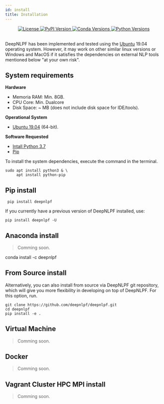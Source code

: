 ```yaml
---
id: install
title: Installation
---
```


<div align="center">
    <a href="#">
        <img alt="License" src="https://img.shields.io/github/license/deepnlpf/deepnlpf">
    </a>
    <a href="https://pypi.org/project/deepnlpframework/">
        <img alt="PyPI Version" src="https://img.shields.io/pypi/v/deepnlpframework?color=blue">
    </a>
    <a href="https://anaconda.org/deepnlpframework">
        <img alt="Conda Versions" src="https://img.shields.io/conda/vn/deepnlpframework?color=blue&label=conda">
    </a>
    <a href="https://pypi.org/project/deepnlpframework/">
        <img alt="Python Versions" src="https://img.shields.io/pypi/pyversions/deepnlpframework?colorB=blue">
    </a>
</div>

<br>

DeepNLPF has been implemented and tested using the [Ubuntu](https://ubuntu.com/) 19.04 operating system. However, it may work on other similar linux versions or Windows and MacOS if it satisfies the dependencies on external NLP tools mentioned below "at your own risk".

## System requirements
<b>Hardware</b>
* Memoria RAM: Min. 8GB.
* CPU Core: Min. Dualcore
* Disk Space: ~ MB (does not include disk space for IDE/tools).

<b>Operational System</b>
* [Ubuntu 19.04](https://ubuntu.com/) (64-bit).

<b>Software Requested</b>
* [Intall Python 3.7](https://linuxize.com/post/how-to-install-python-3-7-on-ubuntu-18-04/)
* [Pip](https://pypi.org/)

To install the system dependencies, execute the command in the terminal.

<!--DOCUSAURUS_CODE_TABS-->

<!--Shell--> 
```
sudo apt install python3 & \
     apt install python-pip
```

<!--END_DOCUSAURUS_CODE_TABS-->

## Pip install

<!--DOCUSAURUS_CODE_TABS-->

<!--Shell--> 
     pip install deepnlpf

<!--END_DOCUSAURUS_CODE_TABS-->

If you currently have a previous version of DeepNLPF installed, use:

<!--DOCUSAURUS_CODE_TABS-->

<!--Shell--> 
    pip install deepnlpf -U

<!--END_DOCUSAURUS_CODE_TABS-->

## Anaconda install

> Comming soon.

<!--DOCUSAURUS_CODE_TABS-->

<!--Shell-->
conda install -c deepnlpf

<!--END_DOCUSAURUS_CODE_TABS-->

## From Source install
Alternatively, you can also install from source via DeepNLPF git repository, which will give you more flexibility in developing on top of DeepNLPF. For this option, run.

<!--DOCUSAURUS_CODE_TABS-->

<!--Shell--> 
    git clone https://github.com/deepnlpf/deepnlpf.git
    cd deepnlpf
    pip install -e .

<!--END_DOCUSAURUS_CODE_TABS-->

## Virtual Machine

> Comming soon.

<!--DOCUSAURUS_CODE_TABS-->

<!--VBox--> 

<!--END_DOCUSAURUS_CODE_TABS-->

## Docker

> Comming soon.

<!--DOCUSAURUS_CODE_TABS-->

<!--Docker--> 

<!--END_DOCUSAURUS_CODE_TABS-->

## Vagrant Cluster HPC MPI install

> Comming soon.

<!--DOCUSAURUS_CODE_TABS-->

<!--Vagrant--> 

<!--END_DOCUSAURUS_CODE_TABS-->
